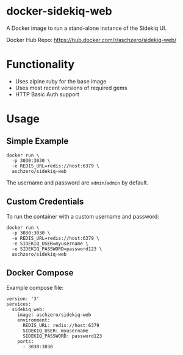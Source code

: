 # docker-sidekiq-web

A Docker image to run a stand-alone instance of the Sidekiq UI.

Docker Hub Repo: https://hub.docker.com/r/aschzero/sidekiq-web/

# Functionality

* Uses alpine ruby for the base image
* Uses most recent versions of required gems
* HTTP Basic Auth support

# Usage

## Simple Example

```
docker run \
  -p 3030:3030 \
  -e REDIS_URL=redis://host:6379 \
  aschzero/sidekiq-web
```

The username and password are `admin`/`admin` by default.

## Custom Credentials

To run the container with a custom username and password:

```
docker run \
  -p 3030:3030 \
  -e REDIS_URL=redis://host:6379 \
  -e SIDEKIQ_USER=myusername \
  -e SIDEKIQ_PASSWORD=password123 \
  aschzero/sidekiq-web
```

## Docker Compose

Example compose file:

```
version: '3'
services:
  sidekiq_web:
    image: aschzero/sidekiq-web
    environment:
      REDIS_URL: redis://host:6379
      SIDEKIQ_USER: myusername
      SIDEKIQ_PASSWORD: password123
    ports:
      - 3030:3030
```